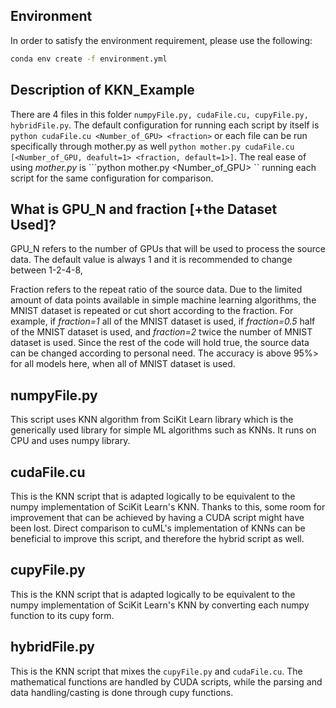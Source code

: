 ## Environment
In order to satisfy the environment requirement, please use the following:
```sh
conda env create -f environment.yml
```

## Description of KKN_Example
There are 4 files in this folder ```numpyFile.py, cudaFile.cu, cupyFile.py, hybridFile.py```. The default configuration for running each script by itself is ```python cudaFile.cu <Number_of_GPU> <fraction>``` or each file can be run specifically through mother.py as well  ```python mother.py cudaFile.cu [<Number_of_GPU, deafult=1> <fraction, default=1>]```. The real ease of using _mother.py_ is ```python mother.py <Number_of_GPU> <fraction>`` running each script for the same configuration for comparison. 

## What is GPU_N and fraction [+the Dataset Used]?
GPU_N refers to the number of GPUs that will be used to process the source data. The default value is always 1 and it is recommended to change between 1-2-4-8,

Fraction refers to the repeat ratio of the source data. Due to the limited amount of data points available in simple machine learning algorithms, the MNIST dataset is repeated or cut short according to the fraction. For example, if _fraction=1_ all of the MNIST dataset is used, if _fraction=0.5_ half of the MNIST dataset is used, and _fraction=2_ twice the number of MNIST dataset is used. Since the rest of the code will hold true, the source data can be changed according to personal need. The accuracy is above 95%> for all models here, when all of MNIST dataset is used.

## numpyFile.py
This script uses KNN algorithm from SciKit Learn library which is the generically used library for simple ML algorithms such as KNNs. It runs on CPU and uses numpy library.

## cudaFile.cu
This is the KNN script that is adapted logically to be equivalent to the numpy implementation of SciKit Learn's KNN. Thanks to this, some room for improvement that can be achieved by having a CUDA script might have been lost. Direct comparison to cuML's implementation of KNNs can be beneficial to improve this script, and therefore the hybrid script as well.

## cupyFile.py
This is the KNN script that is adapted logically to be equivalent to the numpy implementation of SciKit Learn's KNN by converting each numpy function to its cupy form. 

## hybridFile.py
This is the KNN script that mixes the ```cupyFile.py``` and ```cudaFile.cu```. The mathematical functions are handled by CUDA scripts, while the parsing and data handling/casting is done through cupy functions.
